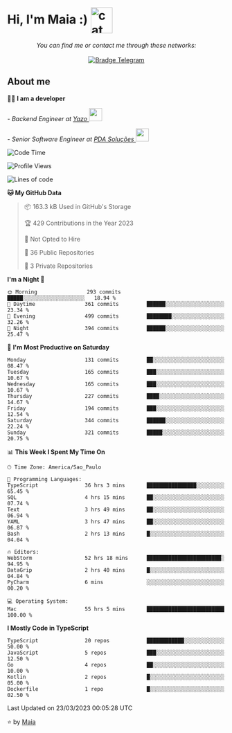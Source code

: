 <h1 align="left">Hi, I'm Maia :) 
<img src="https://emojis.slackmojis.com/emojis/images/1643509834/36299/black-cat.gif?1643509834" width="50" height="60" align="center"  alt="cat"/>
</h1>

<p align="center">
    <i>You can find me or contact me through these networks:</i>
    <br/><br/>
    <a href="https://t.me/mrootx" target="_blank">
        <img src="https://img.shields.io/badge/-Telegram-2CA5E0?logo=telegram&style=flat&logoColor=white" alt="Bradge Telegram" />
    </a>
</p>

## About me

:technologist: <strong>I am a developer</strong> <br>

<p><em> - Backend Engineer at <a href="https://yazo.com.br/">Yazo
</a><img src="https://media.giphy.com/media/WUlplcMpOCEmTGBtBW/giphy.gif" width="30"> 
</em></p>

<p><em> - Senior Software Engineer at <a href="https://pdasolucoes.com.br">PDA Soluções
</a><img src="https://media.giphy.com/media/WUlplcMpOCEmTGBtBW/giphy.gif" width="30"> 
</em></p>

<!--START_SECTION:waka-->
![Code Time](http://img.shields.io/badge/Code%20Time-1%2C823%20hrs%2020%20mins-blue)

![Profile Views](http://img.shields.io/badge/Profile%20Views-1-blue)

![Lines of code](https://img.shields.io/badge/From%20Hello%20World%20I%27ve%20Written-354.7%20thousand%20lines%20of%20code-blue)

**🐱 My GitHub Data** 

> 📦 163.3 kB Used in GitHub's Storage 
 > 
> 🏆 429 Contributions in the Year 2023
 > 
> 🚫 Not Opted to Hire
 > 
> 📜 36 Public Repositories 
 > 
> 🔑 3 Private Repositories 
 > 
**I'm a Night 🦉** 

```text
🌞 Morning                293 commits         █████░░░░░░░░░░░░░░░░░░░░   18.94 % 
🌆 Daytime                361 commits         ██████░░░░░░░░░░░░░░░░░░░   23.34 % 
🌃 Evening                499 commits         ████████░░░░░░░░░░░░░░░░░   32.26 % 
🌙 Night                  394 commits         ██████░░░░░░░░░░░░░░░░░░░   25.47 % 
```
📅 **I'm Most Productive on Saturday** 

```text
Monday                   131 commits         ██░░░░░░░░░░░░░░░░░░░░░░░   08.47 % 
Tuesday                  165 commits         ███░░░░░░░░░░░░░░░░░░░░░░   10.67 % 
Wednesday                165 commits         ███░░░░░░░░░░░░░░░░░░░░░░   10.67 % 
Thursday                 227 commits         ████░░░░░░░░░░░░░░░░░░░░░   14.67 % 
Friday                   194 commits         ███░░░░░░░░░░░░░░░░░░░░░░   12.54 % 
Saturday                 344 commits         ██████░░░░░░░░░░░░░░░░░░░   22.24 % 
Sunday                   321 commits         █████░░░░░░░░░░░░░░░░░░░░   20.75 % 
```


📊 **This Week I Spent My Time On** 

```text
🕑︎ Time Zone: America/Sao_Paulo

💬 Programming Languages: 
TypeScript               36 hrs 3 mins       ████████████████░░░░░░░░░   65.45 % 
SQL                      4 hrs 15 mins       ██░░░░░░░░░░░░░░░░░░░░░░░   07.74 % 
Text                     3 hrs 49 mins       ██░░░░░░░░░░░░░░░░░░░░░░░   06.94 % 
YAML                     3 hrs 47 mins       ██░░░░░░░░░░░░░░░░░░░░░░░   06.87 % 
Bash                     2 hrs 13 mins       █░░░░░░░░░░░░░░░░░░░░░░░░   04.04 % 

🔥 Editors: 
WebStorm                 52 hrs 18 mins      ████████████████████████░   94.95 % 
DataGrip                 2 hrs 40 mins       █░░░░░░░░░░░░░░░░░░░░░░░░   04.84 % 
PyCharm                  6 mins              ░░░░░░░░░░░░░░░░░░░░░░░░░   00.20 % 

💻 Operating System: 
Mac                      55 hrs 5 mins       █████████████████████████   100.00 % 
```

**I Mostly Code in TypeScript** 

```text
TypeScript               20 repos            ████████████░░░░░░░░░░░░░   50.00 % 
JavaScript               5 repos             ███░░░░░░░░░░░░░░░░░░░░░░   12.50 % 
Go                       4 repos             ██░░░░░░░░░░░░░░░░░░░░░░░   10.00 % 
Kotlin                   2 repos             █░░░░░░░░░░░░░░░░░░░░░░░░   05.00 % 
Dockerfile               1 repo              █░░░░░░░░░░░░░░░░░░░░░░░░   02.50 % 
```




 Last Updated on 23/03/2023 00:05:28 UTC
<!--END_SECTION:waka-->

⭐️ by [Maia](https://github.com/gabrielmaialva33/)


